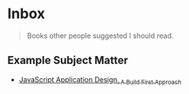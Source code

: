# Inbox

> Books other people suggested I should read.

## Example Subject Matter

- [JavaScript Application Design<sub>: A Build First Approach</sub>](http://amzn.to/1ZQJMqM)

